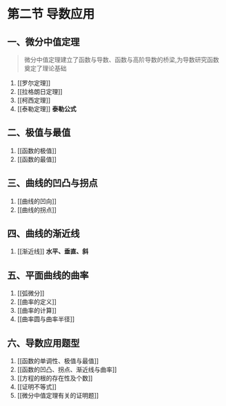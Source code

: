 # 第二节 导数应用

## 一、微分中值定理

> 微分中值定理建立了函数与导数、函数与高阶导数的桥梁,为导数研究函数奠定了理论基础

1. [[罗尔定理]]
2. [[拉格朗日定理]]
3. [[柯西定理]]
4. [[泰勒定理]] **泰勒公式**

## 二、极值与最值

1. [[函数的极值]]
2. [[函数的最值]]

## 三、曲线的凹凸与拐点

1. [[曲线的凹向]]
2. [[曲线的拐点]]

## 四、曲线的渐近线

1. [[渐近线]] **水平、垂直、斜**

## 五、平面曲线的曲率

1. [[弧微分]]
2. [[曲率的定义]]
3. [[曲率的计算]]
4. [[曲率圆与曲率半径]]

## 六、导数应用题型

1. [[函数的单调性、极值与最值]]
2. [[函数的凹凸、拐点、渐近线与曲率]]
3. [[方程的根的存在性及个数]]
4. [[证明不等式]]
5. [[微分中值定理有关的证明题]]
